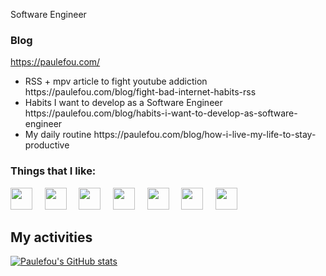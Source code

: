 <!--
**paulefoe/paulefoe** is a ✨ _special_ ✨ repository because its `README.md` (this file) appears on your GitHub profile.

Here are some ideas to get you started:

- 🔭 I’m currently working on ...
- 🌱 I’m currently learning ...
- 👯 I’m looking to collaborate on ...
- 🤔 I’m looking for help with ...
- 💬 Ask me about ...
- 📫 How to reach me: ...
- 😄 Pronouns: ...
- ⚡ Fun fact: ...
-->

Software Engineer

### Blog
https://paulefou.com/

<ul>
  <li>RSS + mpv article to fight youtube addiction https://paulefou.com/blog/fight-bad-internet-habits-rss</li>
  <li>Habits I want to develop as a Software Engineer https://paulefou.com/blog/habits-i-want-to-develop-as-software-engineer</li>
  <li>My daily routine https://paulefou.com/blog/how-i-live-my-life-to-stay-productive</li>
</ul>


### Things that I like:

<img src="https://cdn.jsdelivr.net/gh/devicons/devicon@latest/icons/python/python-original.svg" width="35px">&nbsp;&nbsp;&nbsp;&nbsp;
<img src="https://cdn.jsdelivr.net/gh/devicons/devicon@latest/icons/postgresql/postgresql-original.svg" width="35px">&nbsp;&nbsp;&nbsp;&nbsp;
<img src="https://www.freecodecamp.org/news/content/images/2021/01/rust-mascot.png" width="35px">&nbsp;&nbsp;&nbsp;&nbsp;
<img src="https://ucarecdn.com/710e7acb-230e-4342-a402-06b4296e886e/" width="35px">&nbsp;&nbsp;&nbsp;&nbsp;
<img src="https://cdn.jsdelivr.net/gh/devicons/devicon@latest/icons/linux/linux-original.svg" width="35px">&nbsp;&nbsp;&nbsp;&nbsp;
<img src="https://cdn.jsdelivr.net/gh/devicons/devicon@latest/icons/graphql/graphql-plain.svg" width="35px">&nbsp;&nbsp;&nbsp;&nbsp;
<img src="https://cdn.jsdelivr.net/gh/devicons/devicon@latest/icons/kubernetes/kubernetes-plain.svg" width="35px">&nbsp;&nbsp;&nbsp;&nbsp;


## My activities

[![Paulefou's GitHub stats](https://github-readme-stats.vercel.app/api?username=paulefoe&show_icons=true&count_private=true&theme=tokyonight)](https://github.com/anuraghazra/github-readme-stats)

